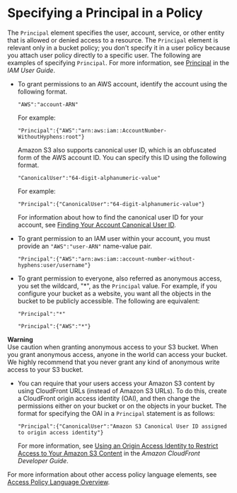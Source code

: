 # Specifying a Principal in a Policy<a name="s3-bucket-user-policy-specifying-principal-intro"></a>

The `Principal` element specifies the user, account, service, or other entity that is allowed or denied access to a resource\. The `Principal` element is relevant only in a bucket policy; you don't specify it in a user policy because you attach user policy directly to a specific user\. The following are examples of specifying `Principal`\. For more information, see [Principal](http://docs.aws.amazon.com/IAM/latest/UserGuide/reference_policies_elements.html#Principal) in the *IAM User Guide*\. 

+ To grant permissions to an AWS account, identify the account using the following format\.

  ```
  "AWS":"account-ARN"
  ```

  For example:

  ```
  "Principal":{"AWS":"arn:aws:iam::AccountNumber-WithoutHyphens:root"}
  ```

  Amazon S3 also supports canonical user ID, which is an obfuscated form of the AWS account ID\. You can specify this ID using the following format\.

  ```
  "CanonicalUser":"64-digit-alphanumeric-value"
  ```

  For example:

  ```
  "Principal":{"CanonicalUser":"64-digit-alphanumeric-value"}
  ```

  For information about how to find the canonical user ID for your account, see [Finding Your Account Canonical User ID](http://docs.aws.amazon.com/general/latest/gr/acct-identifiers.html#FindingCanonicalId)\.

+ To grant permission to an IAM user within your account, you must provide an `"AWS":"user-ARN"` name\-value pair\.

  ```
  "Principal":{"AWS":"arn:aws:iam::account-number-without-hyphens:user/username"}
  ```

+ To grant permission to everyone, also referred as anonymous access, you set the wildcard, "\*", as the `Principal` value\. For example, if you configure your bucket as a website, you want all the objects in the bucket to be publicly accessible\. The following are equivalent:

  ```
  "Principal":"*"
  ```

  ```
  "Principal":{"AWS":"*"}
  ```
**Warning**  
Use caution when granting anonymous access to your S3 bucket\. When you grant anonymous access, anyone in the world can access your bucket\. We highly recommend that you never grant any kind of anonymous write access to your S3 bucket\.

+ You can require that your users access your Amazon S3 content by using CloudFront URLs \(instead of Amazon S3 URLs\)\. To do this, create a CloudFront origin access identity \(OAI\), and then change the permissions either on your bucket or on the objects in your bucket\. The format for specifying the OAI in a `Principal` statement is as follows:

  ```
  "Principal":{"CanonicalUser":"Amazon S3 Canonical User ID assigned to origin access identity"}
  ```

  For more information, see [ Using an Origin Access Identity to Restrict Access to Your Amazon S3 Content](http://docs.aws.amazon.com/AmazonCloudFront/latest/DeveloperGuide/private-content-restricting-access-to-s3.html) in the *Amazon CloudFront Developer Guide*\. 

For more information about other access policy language elements, see [Access Policy Language Overview](access-policy-language-overview.md)\.